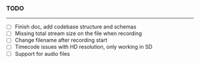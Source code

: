 ### TODO

---

- [ ] Finish doc, add codebase structure and schemas
- [ ] Missing total stream size on the file when recording
- [ ] Change filename after recording start
- [ ] Timecode issues with HD resolution, only working in SD
- [ ] Support for audio files
